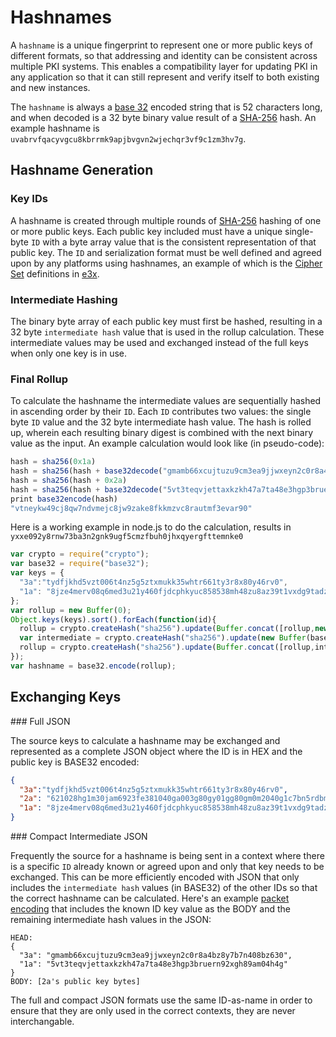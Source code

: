 # Hashnames

A `hashname` is a unique fingerprint to represent one or more public keys of different formats, so that addressing and identity can be consistent across multiple PKI systems. This enables a compatibility layer for updating PKI in any application so that it can still represent and verify itself to both existing and new instances.

The `hashname` is always a [base 32](http://tools.ietf.org/html/rfc4648) encoded string that is 52 characters long, and when decoded is a 32 byte binary value result of a [SHA-256](http://en.wikipedia.org/wiki/SHA-2) hash.  An example hashname is `uvabrvfqacyvgcu8kbrrmk9apjbvgvn2wjechqr3vf9c1zm3hv7g`.

## Hashname Generation

### Key IDs

A hashname is created through multiple rounds of [SHA-256](http://en.wikipedia.org/wiki/SHA-2) hashing of one or more public keys. Each public key included must have a unique single-byte `ID` with a byte array value that is the consistent representation of that public key.  The `ID` and serialization format must be well defined and agreed upon by any platforms using hashnames, an example of which is the [Cipher Set](../e3x/cipher_sets.md) definitions in [e3x](../e3x/).

### Intermediate Hashing

The binary byte array of each public key must first be hashed, resulting in a 32 byte `intermediate hash` value that is used in the rollup calculation.  These intermediate values may be used and exchanged instead of the full keys when only one key is in use.

### Final Rollup

To calculate the hashname the intermediate values are sequentially hashed in ascending order by their `ID`. Each `ID` contributes two values: the single byte `ID` value and the 32 byte intermediate hash value. The hash is rolled up, wherein each resulting binary digest is combined with the next binary value as the input. An example calculation would look like (in pseudo-code):

```js
hash = sha256(0x1a)
hash = sha256(hash + base32decode("gmamb66xcujtuzu9cm3ea9jjwxeyn2c0r8a4bz8y7b7n408bz630"))
hash = sha256(hash + 0x2a)
hash = sha256(hash + base32decode("5vt3teqvjettaxkzkh47a7ta48e3hgp3bruern92xgh89am04h4g"))
print base32encode(hash)
"vtneykw49cj8qw7ndvmejc8jw9zake8fkkmzvc8rautmf3evar90"
```

Here is a working example in node.js to do the calculation, results in `yxxe092y8rnw73ba3n2gnk9ugf5cmzfbuh0jhxqyergfttemnke0`

```js
var crypto = require("crypto");
var base32 = require("base32");
var keys = {
  "3a":"tydfjkhd5vzt006t4nz5g5ztxmukk35whtr661ty3r8x80y46rv0",
  "1a": "8jze4merv08q6med3u21y460fjdcphkyuc858538mh48zu8az39t1vxdg9tadzun"
};
var rollup = new Buffer(0);
Object.keys(keys).sort().forEach(function(id){
  rollup = crypto.createHash("sha256").update(Buffer.concat([rollup,new Buffer(id,"hex")])).digest();
  var intermediate = crypto.createHash("sha256").update(new Buffer(base32.decode(keys[id]))).digest();
  rollup = crypto.createHash("sha256").update(Buffer.concat([rollup,intermediate])).digest();
});
var hashname = base32.encode(rollup);
```



## Exchanging Keys

<a name="json" />
### Full JSON

The source keys to calculate a hashname may be exchanged and represented as a complete JSON object where the ID is in HEX and the public key is BASE32 encoded:

```json
{
  "3a":"tydfjkhd5vzt006t4nz5g5ztxmukk35whtr661ty3r8x80y46rv0",
  "2a": "621028hg1m30jam6923fe381040ga003g80gy01gg80gm0m2040g1c7bn5rdbmctf9qf56xvjf7d0faygd350fgpwy9baqg9e6ffhmmd2z0dytj6m6yn4cud1ny2nbv4qt7mn0fcper50zv4g1kavyv7mxm4tc06xhq33n8mzn80c6y6knyntvxfcnh1k9aftvrrb43b3vrh7eed3h117z4rqcruj3c38nyj6mdaudgdz6eph2wb2zzjf9h1c0tz9np4nbpvj42m5k192gqb36cgzvhchmzr3d4xutv3knw31h9g28bfbaawdexzrtc1cjdpx7yz6x9v2wjjhhettq1ehm457vf1r1kuqmynyvfkr5hhv3vf3dmwqxh03kruk0y2zve3h39a9d748raemkjg02avxcm3ktrd1jaxnbcup69m1u0e9kuq3mffj0g0cq3rqyjqyr2491820c0g008",
  "1a": "8jze4merv08q6med3u21y460fjdcphkyuc858538mh48zu8az39t1vxdg9tadzun"
}
```

<a name="compact" />
### Compact Intermediate JSON

Frequently the source for a hashname is being sent in a context where there is a specific `ID` already known or agreed upon and only that key needs to be exchanged.  This can be more efficiently encoded with JSON that only includes the `intermediate hash` values (in BASE32) of the other IDs so that the correct hashname can be calculated.  Here's an example [packet encoding](../lob/) that includes the known ID key value as the BODY and the remaining intermediate hash values in the JSON:

```
HEAD:
{
  "3a": "gmamb66xcujtuzu9cm3ea9jjwxeyn2c0r8a4bz8y7b7n408bz630",
  "1a": "5vt3teqvjettaxkzkh47a7ta48e3hgp3bruern92xgh89am04h4g"
}
BODY: [2a's public key bytes]
```

The full and compact JSON formats use the same ID-as-name in order to ensure that they are only used in the correct contexts, they are never interchangable.
